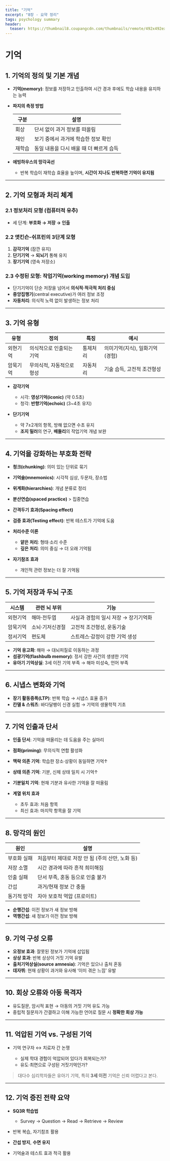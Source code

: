 ```yaml
---
title: "기억"
excerpt: "8장 - 요약 정리"
tags: psychology summary
header:
  teaser: https://thumbnail8.coupangcdn.com/thumbnails/remote/492x492ex/image/retail-product-api/A00077021/100209435/111776127/main/9791162263631_L.jpg
---
```


# 기억

## 1. 기억의 정의 및 기본 개념

* **기억(memory)**: 정보를 저장하고 인출하여 시간 경과 후에도 학습 내용을 유지하는 능력

* **파지의 측정 방법**

  | 구분  | 설명                      |
  | --- | ----------------------- |
  | 회상  | 단서 없이 과거 정보를 떠올림        |
  | 재인  | 보기 중에서 과거에 학습한 정보 확인    |
  | 재학습 | 동일 내용을 다시 배울 때 더 빠르게 습득 |

* **에빙하우스의 망각곡선**

  * 반복 학습이 재학습 효율을 높이며, **시간이 지나도 반복하면 기억이 유지됨**

---

## 2. 기억 모형과 처리 체계

### 2.1 정보처리 모형 (컴퓨터적 유추)

* 세 단계: **부호화 → 저장 → 인출**

### 2.2 앳킨슨-쉬프린의 3단계 모형

1. **감각기억** (잠깐 유지)
2. **단기기억** → **되뇌기** 통해 유지
3. **장기기억** (영속 저장소)

### 2.3 수정된 모형: **작업기억(working memory)** 개념 도입

* 단기기억이 단순 저장을 넘어서 **의식적·적극적 처리 중심**
* **중앙집행기**(central executive)가 여러 정보 조정
* **자동처리**: 의식적 노력 없이 발생하는 정보 처리

---

## 3. 기억 유형

| 유형   | 정의             | 특징   | 예시                 |
| ---- | -------------- | ---- | ------------------ |
| 외현기억 | 의식적으로 인출되는 기억  | 통제처리 | 의미기억(지식), 일화기억(경험) |
| 암묵기억 | 무의식적, 자동적으로 형성 | 자동처리 | 기술 습득, 고전적 조건형성    |

* **감각기억**

  * 시각: **영상기억(iconic)** (약 0.5초)
  * 청각: **반향기억(echoic)** (3\~4초 유지)

* **단기기억**

  * 약 7±2개의 항목, 방해 없으면 수초 유지
  * **조지 밀러**의 연구, **배들리**의 작업기억 개념 보완

---

## 4. 기억을 강화하는 부호화 전략

* **청크(chunking)**: 의미 있는 단위로 묶기

* **기억술(mnemonics)**: 시각적 심상, 두문자, 장소법

* **위계화(hierarchies)**: 개념 분류로 정리

* **분산연습(spaced practice)** > 집중연습

* **간격두기 효과(Spacing effect)**

* **검증 효과(Testing effect)**: 반복 테스트가 기억에 도움

* **처리수준 이론**

  * **얕은 처리**: 형태·소리 수준
  * **깊은 처리**: 의미 중심 → 더 오래 기억됨

* **자기참조 효과**

  * 개인적 관련 정보는 더 잘 기억됨

---

## 5. 기억 저장과 두뇌 구조

| 시스템  | 관련 뇌 부위  | 기능                    |
| ---- | -------- | --------------------- |
| 외현기억 | 해마·전두엽   | 사실과 경험의 일시 저장 → 장기기억화 |
| 암묵기억 | 소뇌·기저신경절 | 고전적 조건형성, 운동기술        |
| 정서기억 | 편도체      | 스트레스·감정이 강한 기억 생성     |

* **기억 응고화**: 해마 → 대뇌피질로 이동하는 과정
* **섬광기억(flashbulb memory)**: 정서 강한 사건의 생생한 기억
* **유아기 기억상실**: 3세 이전 기억 부족 → 해마 미성숙, 언어 부족

---

## 6. 시냅스 변화와 기억

* **장기 활동증폭(LTP)**: 반복 학습 → 시냅스 효율 증가
* **칸델 & 스워츠**: 바다달팽이 신경 실험 → 기억의 생물학적 기초

---

## 7. 기억 인출과 단서

* **인출 단서**: 기억을 떠올리는 데 도움을 주는 실마리
* **점화(priming)**: 무의식적 연합 활성화
* **맥락 의존 기억**: 학습한 장소·상황이 동일하면 기억↑
* **상태 의존 기억**: 기분, 신체 상태 일치 시 기억↑
* **기분일치 기억**: 현재 기분과 유사한 기억을 잘 떠올림
* **계열 위치 효과**

  * 초두 효과: 처음 항목
  * 최신 효과: 마지막 항목을 잘 기억

---

## 8. 망각의 원인

| 원인     | 설명                            |
| ------ | ----------------------------- |
| 부호화 실패 | 처음부터 제대로 저장 안 됨 (주의 산만, 노화 등) |
| 저장 소멸  | 시간 경과에 따라 흔적 희미해짐             |
| 인출 실패  | 단서 부족, 혼동 등으로 인출 불가           |
| 간섭     | 과거/현재 정보 간 충돌                 |
| 동기적 망각 | 자아 보호적 억압 (프로이트)              |

* **순행간섭**: 이전 정보가 새 정보 방해
* **역행간섭**: 새 정보가 이전 정보 방해

---

## 9. 기억 구성 오류

* **오정보 효과**: 잘못된 정보가 기억에 삽입됨
* **상상 효과**: 반복 상상이 거짓 기억 유발
* **출처기억상실(source amnesia)**: 기억은 있으나 출처 혼동
* **데자뷔**: 현재 상황이 과거와 유사해 ‘이미 겪은 느낌’ 유발

---

## 10. 회상 오류와 아동 목격자

* 유도질문, 암시적 표현 → 아동의 거짓 기억 유도 가능
* 중립적 질문자가 간결하고 이해 가능한 언어로 질문 시 **정확한 회상 가능**

---

## 11. 억압된 기억 vs. 구성된 기억

* 기억 연구자 ↔ 치료자 간 논쟁

  * 실제 학대 경험이 억압되어 있다가 회복되는가?
  * 유도·최면으로 구성된 거짓기억인가?

> 대다수 심리학자들은 유아기 기억, 특히 **3세 이전** 기억은 신뢰 어렵다고 본다.

---

## 12. 기억 증진 전략 요약

* **SQ3R 학습법**

  * Survey → Question → Read → Retrieve → Review
* 반복 복습, 자기참조 활용
* **간섭 방지**, **수면 유지**
* 기억술과 테스트 효과 적극 활용
